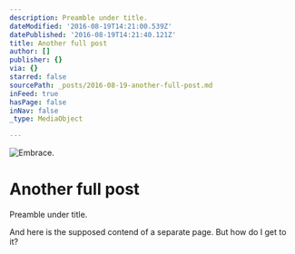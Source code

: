 ```yaml
---
description: Preamble under title.
dateModified: '2016-08-19T14:21:00.539Z'
datePublished: '2016-08-19T14:21:40.121Z'
title: Another full post
author: []
publisher: {}
via: {}
starred: false
sourcePath: _posts/2016-08-19-another-full-post.md
inFeed: true
hasPage: false
inNav: false
_type: MediaObject

---
```

![Embrace.](https://the-grid-user-content.s3-us-west-2.amazonaws.com/8a8e1429-32aa-4532-8280-1ba8702574fc.jpg)

# Another full post

Preamble under title.

And here is the supposed contend of a separate page. But how do I get to it?